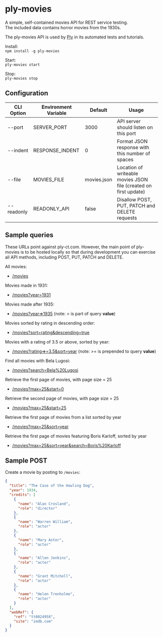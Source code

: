 # ply-movies
A simple, self-contained movies API for REST service testing.  
The included data contains horror movies from the 1930s.

The ply-movies API is used by [Ply](https://github.com/ply-ct/ply#readme) 
in its automated tests and tutorials.

Install:  
`npm install -g ply-movies`

Start:  
`ply-movies start`  

Stop:  
`ply-movies stop`

## Configuration
| CLI Option | Environment Variable | Default | Usage |
| ---------- | -------------------- | ------- | ------|
| --port | SERVER_PORT | 3000 | API server should listen on this port |
| --indent | RESPONSE_INDENT | 0 | Format JSON response with this number of spaces |
| --file | MOVIES_FILE | movies.json | Location of writeable movies JSON file (created on first update) |
| --readonly | READONLY_API | false | Disallow POST, PUT, PATCH and DELETE requests |

## Sample queries
These URLs point against ply-ct.com.  However, the main point of ply-movies is to be hosted locally
so that during development you can exercise all API methods, including POST, PUT, PATCH and DELETE.

All movies:
 - [/movies](https://ply-ct.com/movies)

Movies made in 1931:
 - [/movies?year=1931](https://ply-ct.com/movies?year=1931)

Movies made after 1935:
 - [/movies?year=>1935](https://ply-ct.com/movies?year=>1935)
   (note: > is part of query **value**)

Movies sorted by rating in descending order:
 - [/movies?sort=rating&descending=true](https://ply-ct.com/movies?sort=rating&descending=true)

Movies with a rating of 3.5 or above, sorted by year:
 - [/movies?rating=>=3.5&sort=year](https://ply-ct.com/movies?rating=>=3.5&sort=year)
   (note: >= is prepended to query **value**)

Find all movies with Bela Lugosi:
 - [/movies?search=Bela%20Lugosi](https://ply-ct.com/movies?search=Bela%20Lugosi)

Retrieve the first page of movies, with page size = 25
 - [/movies?max=25&start=0](https://ply-ct.com/movies?max=25&start=0)

Retrieve the second page of movies, with page size = 25
 - [/movies?max=25&start=25](https://ply-ct.com/movies?max=25&start=25)

Retrieve the first page of movies from a list sorted by year
 - [/movies?max=25&sort=year](https://ply-ct.com/movies?max=25&sort=year)

Retrieve the first page of movies featuring Boris Karloff, sorted by year
 - [/movies?max=25&sort=year&search=Boris%20Karloff](https://ply-ct.com/movies?max=25&sort=year&search=Boris%20Karloff)

## Sample POST
Create a movie by posting to `/movies`:
```json
{
  "title": "The Case of the Howling Dog",
  "year": 1934,
  "credits": [
    {
      "name": "Alan Crosland",
      "role": "director"
    },
    {
      "name": "Warren William",
      "role": "actor"
    },
    {
      "name": "Mary Astor",
      "role": "actor"
    },
    {
      "name": "Allen Jenkins",
      "role": "actor"
    },
    {
      "name": "Grant Mitchell",
      "role": "actor"
    },
    {
      "name": "Helen Trenholme",
      "role": "actor"
    }
  ],
  "webRef": {
    "ref": "tt0024958",
    "site": "imdb.com"
  }
}
```
